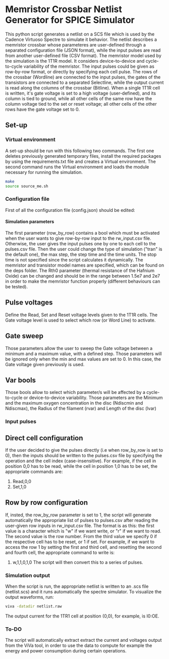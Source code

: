 # Memristor Crossbar Netlist Generator for SPICE Simulator

This python script generates a netlist on a SCS file which is used by the Cadence Virtuoso Spectre to simulate it behavior. The netlist describes a memristor crossbar whose parameteres are user-defined through a separated configuration file (JSON format), while the input pulses are read from another user-defined file (CSV format). The memristor model used by the simulation is the 1T1R model. It considers device-to-device and cycle-to-cycle variability of the memristor. 
The input pulses could be given as row-by-row format, or directly by specifying each cell pulse. The rows of the crossbar (Wordline) are connected to the input pulses, the gates of the transistors are connected to a separated Selectline, while the output current is read along the columns of the crossbar (Bitline). When a single 1T1R cell is written, it's gate voltage is set to a high voltage (user-defined), and its column is tied to ground, while all other cells of the same row have the column voltage tied to the set or reset voltage; all other cells of the other rows have the gate voltage set to 0.
## Set-up

### Virtual environment

A set-up should be run with this following two commands. The first one deletes previously generated temporary files, install the required packages by using the requirements.txt file and creates a Virtual environment. The second command runs the Virtual environment and loads the module necessary for running the simulation.

``` bash
make
source source_me.sh
```

### Configuration file

First of all the configuration file (config.json) should be edited:
#### Simulation parameters
The first parameter (row_by_row) contains a bool which must be activated when the user wants to give row-by-row input to the rw_input.csv file. Otherwise, the user gives the input pulses one by one to each cell to the pulses.csv file.
Then the user could change the type of simulation ("tran" is the default one), the max step, the step time and the time units. The stop time is not specified since the script calculates it dynamically. The memristor and transistor model names are specified, which can be found on the deps folder. The Rth0 parameter (thermal resistance of the Hafnium Oxide) can be changed and should be in the range between 1.5e7 and 2e7 in order to make the memristor function properly (different behaviours can be tested).
## Pulse voltages
Define the Read, Set and Reset voltage levels given to the 1T1R cells. The Gate voltage level is used to select which row (or Word Line) to activate.
## Gate sweep
Those parameters allow the user to sweep the Gate voltage between a minimum and a maximum value, with a defined step. Those parameters will be ignored only when the min and max values are set to 0. In this case, the Gate voltage given previously is used.
## Var bools
Those bools allow to select which parameter/s will be affected by a cycle-to-cycle or device-to-device variability. Those parameters are the Minimum and the maximum oxygen concentration in the disc (Ndiscmin and Ndiscmax), the Radius of the filament (rvar) and Length of the disc (lvar)


### Input pulses

## Direct cell configuration
If the user decided to give the pulses directly (i.e when row_by_row is set to 0), then the inputs should be written to the pulses.csv file by specifying the operation and the cell index (case-insensitive). For example, if the cell in position 0,0 has to be read, while the cell in position 1,0 has to be set, the appropriate commands are:
1. Read,0,0
1. Set,1,0

## Row by row configuration
If, insted, the row_by_row parameter is set to 1, the script will generate automatically the appropriate list of pulses to pulses.csv after reading the user-given row inputs in rw_input.csv file. The format is as this: the first value is a character which is "w" if we want write, or "r" if we want to read. The second value is the row number. From the third value we specify 0 if the respective cell has to be reset, or 1 if set. For example, if we want to access the row 1 by setting the first and third cell, and resetting the second and fourth cell, the appropriate command to write is:
1. w,1,1,0,1,0
The script will then convert this to a series of pulses.

### Simulation output
When the script is run, the appropriate netlist is written to an .scs file (netlist.scs) and it runs automatically the spectre simulator.
To visualize the output waveforms, run:
``` bash
viva -datadir netlist.raw
```
The output current for the 1TR1 cell at position (0,0), for example, is I0:OE.

### To-DO
The script will automatically extract extract the current and voltages output from the ViVa tool, in order to use the data to compute for example the energy and power consumption during certain operations.